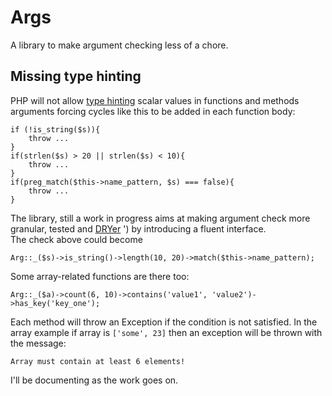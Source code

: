 # Args

A library to make argument checking less of a chore.

## Missing type hinting
PHP will not allow [type hinting](http://php.net/manual/en/language.oop5.typehinting.php) scalar values in functions and methods arguments forcing cycles like this to be added in each function body:

    if (!is_string($s)){
        throw ...
    }
    if(strlen($s) > 20 || strlen($s) < 10){
        throw ...
    }
    if(preg_match($this->name_pattern, $s) === false){
        throw ...
    }

The library, still a work in progress aims at making argument check more granular, tested and [DRYer](http://en.wikipedia.org/wiki/Don't_repeat_yourself) ') by introducing a fluent interface.  
The check above could become

    Arg::_($s)->is_string()->length(10, 20)->match($this->name_pattern);

Some array-related functions are there too:

    Arg::_($a)->count(6, 10)->contains('value1', 'value2')->has_key('key_one');

Each method will throw an Exception if the condition is not satisfied. In the array example if array is `['some', 23]` then an exception will be thrown with the message:

    Array must contain at least 6 elements!

I'll be documenting as the work goes on.
